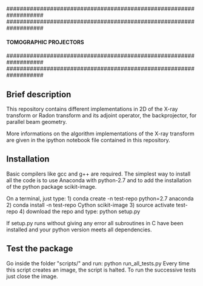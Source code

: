 ###################################################################
###################################################################
####                                                           ####
####                   TOMOGRAPHIC PROJECTORS                  ####
####                                                           ####
###################################################################
###################################################################



##  Brief description
This repository contains different implementations in 2D of the X-ray transform or Radon
transform and its adjoint operator, the backprojector, for parallel beam geometry. 

More informations on the algorithm implementations of the X-ray transform are given in 
the ipython notebook file contained in this repository.



##  Installation
Basic compilers like gcc and g++ are required.
The simplest way to install all the code is to use Anaconda with python-2.7 and to 
add the installation of the python package scikit-image.

On a terminal, just type:
	1) conda create -n test-repo python=2.7 anaconda
	2) conda install -n test-repo Cython scikit-image
	3) source activate test-repo
	4) download the repo and type: python setup.py

If setup.py runs without giving any error all subroutines in C have been installed and
your python version meets all dependencies.



##  Test the package
Go inside the folder "scripts/" and run: python run_all_tests.py
Every time this script creates an image, the script is halted. To run the successive tests
just close the image.

